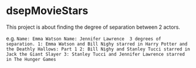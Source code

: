 # dsepMovieStars
This project is about finding the degree of separation between 2 actors. 

e.g. 
`Name: Emma Watson
Name: Jennifer Lawrence 
3 degrees of separation.
1: Emma Watson and Bill Nighy starred in Harry Potter and the Deathly Hallows: Part 1
2: Bill Nighy and Stanley Tucci starred in Jack the Giant Slayer
3: Stanley Tucci and Jennifer Lawrence starred in The Hunger Games`
